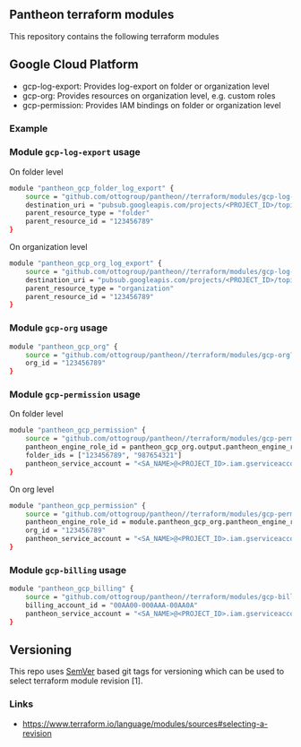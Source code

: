 ## Pantheon terraform modules

This repository contains the following terraform modules 


## Google Cloud Platform

- gcp-log-export: Provides log-export on folder or organization level
- gcp-org: Provides resources on organization level, e.g. custom roles
- gcp-permission: Provides IAM bindings on folder or organization level


### Example 

### Module `gcp-log-export` usage
On folder level

```bash
module "pantheon_gcp_folder_log_export" {
    source = "github.com/ottogroup/pantheon//terraform/modules/gcp-log-export?ref=v1.0.1"
    destination_uri = "pubsub.googleapis.com/projects/<PROJECT_ID>/topics/<TOPIC_NAME>"
    parent_resource_type = "folder"
    parent_resource_id = "123456789"
}
```

On organization level
```bash
module "pantheon_gcp_org_log_export" {
    source = "github.com/ottogroup/pantheon//terraform/modules/gcp-log-export?ref=v1.0.1"
    destination_uri = "pubsub.googleapis.com/projects/<PROJECT_ID>/topics/<TOPIC_NAME>"
    parent_resource_type = "organization"
    parent_resource_id = "123456789"
}
```

### Module `gcp-org` usage

```bash
module "pantheon_gcp_org" {
    source = "github.com/ottogroup/pantheon//terraform/modules/gcp-org?ref=v1.0.1"
    org_id = "123456789"
}
```

### Module `gcp-permission` usage

On folder level

```bash
module "pantheon_gcp_permission" {
    source = "github.com/ottogroup/pantheon//terraform/modules/gcp-permission?ref=v1.0.1"
    pantheon_engine_role_id = pantheon_gcp_org.output.pantheon_engine_role_id
    folder_ids = ["123456789", "987654321"]
    pantheon_service_account = "<SA_NAME>@<PROJECT_ID>.iam.gserviceaccount.com"
}
```

On org level

```bash
module "pantheon_gcp_permission" {
    source = "github.com/ottogroup/pantheon//terraform/modules/gcp-permission?ref=v1.0.1"
    pantheon_engine_role_id = module.pantheon_gcp_org.pantheon_engine_role_id
    org_id = "123456789"
    pantheon_service_account = "<SA_NAME>@<PROJECT_ID>.iam.gserviceaccount.com"
}
```

### Module `gcp-billing` usage

```bash
module "pantheon_gcp_billing" {
    source = "github.com/ottogroup/pantheon//terraform/modules/gcp-billing?ref=v1.0.1"
    billing_account_id = "00AA00-000AAA-00AA0A"
    pantheon_service_account = "<SA_NAME>@<PROJECT_ID>.iam.gserviceaccount.com"
}
```

## Versioning

This repo uses [SemVer](http://semver.org/) based git tags for versioning which can be used to select terraform module revision [1].

### Links

- https://www.terraform.io/language/modules/sources#selecting-a-revision
